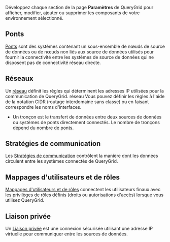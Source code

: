 Développez chaque section de la page **Paramètres** de QueryGrid pour afficher, modifier, ajouter ou supprimer les composants de votre environnement sélectionné.

## **Ponts**


[Ponts](wne1674087932617.md) sont des systèmes contenant un sous-ensemble de nœuds de source de données ou de nœuds non liés aux source de données utilisés pour fournir la connectivité entre les systèmes de source de données qui ne disposent pas de connectivité réseau directe.

## **Réseaux**


Un [réseau](iwx1674087965329.md) définit les règles qui déterminent les adresses IP utilisées pour la communication de QueryGrid. réseau Vous pouvez définir les règles à l'aide de la notation CIDR (routage interdomaine sans classe) ou en faisant correspondre les noms d'interfaces.

-   Un tronçon est le transfert de données entre deux sources de données ou systèmes de ponts directement connectés. Le nombre de tronçons dépend du nombre de ponts.


## **Stratégies de communication**


Les [Stratégies de communication](zap1674087994421.md) contrôlent la manière dont les données circulent entre les systèmes connectés de QueryGrid.

## **Mappages d'utilisateurs et de rôles**


[Mappages d'utilisateurs et de rôles](hmn1674088306575.md) connectent les utilisateurs finaux avec les privilèges de rôles définis (droits ou autorisations d'accès) lorsque vous utilisez QueryGrid.

## **Liaison privée**


Un [Liaison privée](eyz1674088497701.md) est une connexion sécurisée utilisant une adresse IP virtuelle pour communiquer entre les sources de données.

